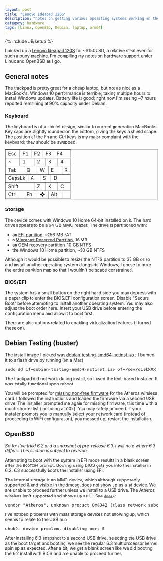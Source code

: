```yaml
---
layout: post
title: "Lenovo Ideapad 120S"
description: "notes on getting various operating systems working on the Lenovo Ideapad 120S"
category: hardware
tags: [Linux, OpenBSD, Debian, laptop, arm64]
---
```

{% include JB/setup %}

I picked up a [Lenovo Ideapad 120S](https://www3.lenovo.com/us/en/laptops/ideapad/ideapad-100-series/Ideapad-120S-11-Intel/p/88IP10S0891)
for ~$150USD, a relative steal even for such a puny machine. I'm compiling my notes on hardware support under Linux and OpenBSD as I go.

## General notes

The trackpad is pretty great for a cheap laptop, but not as nice as a MacBook's. Windows 10 performance is terrible; taking multiple hours to install Windows updates. Battery life is good; right now I'm seeing ~7 hours reported remaining at 90% capacity
under Debian.

### Keyboard

The keyboard is of a chiclet design, similar to current generation MacBooks. Key caps are slightly rounded on the bottom, giving the keys a shield shape. The position of the Fn and Ctrl keys is my major complaint with the keyboard; they should be swapped.

<table border="1" style="width: auto">
   <tbody><tr>
   <td colspan="9">Esc</td>
   <td colspan="8">F1</td>
   <td colspan="8">F2</td>
   <td colspan="8">F3</td>
   <td colspan="8">F4</td>
</tr>
  <tr>
   <td colspan="8">~</td>
   <td colspan="10">1</td>
   <td colspan="10">2</td>
   <td colspan="10">3</td>
   <td colspan="10">4</td>
  </tr>
  <tr>
   <td colspan="10">Tab</td>
   <td colspan="10">Q</td>
   <td colspan="10">W</td>
   <td colspan="10">E</td>
   <td colspan="10">R</td>
  </tr>
  <tr>
    <td colspan="12">CapsLk</td>
    <td colspan="10">A</td>
    <td colspan="10">S</td>
    <td colspan="10">D</td>
  </tr>
  <tr>
   <td colspan="18">Shift</td>
   <td colspan="10">Z</td>
   <td colspan="10">X</td>
   <td colspan="10">C</td>
  </tr>
  <tr>
   <td colspan="10">Ctrl</td>
   <td colspan="10">Fn</td>
   <td colspan="10">❖</td>
   <td colspan="10">Alt</td>
   <td colspan="48">&nbsp;</td>

</tr>
</tbody></table>

### Storage
The device comes with Windows 10 Home 64-bit installed on it. The hard drive appears to be a 64 GB MMC reader. The drive is partitioned with:
* an [EFI partition](https://en.wikipedia.org/wiki/EFI_system_partition), ~256 MB FAT
* a [Microsoft Reserved Partition](https://en.wikipedia.org/wiki/Microsoft_Reserved_Partition), 16 MB
* an OEM recovery partition, 10 GB NTFS
* the Windows 10 Home partition, ~50 GB NTFS

Although it would be possible to resize the NTFS partition to 35 GB or so and install another operating system alongside Windows,
I chose to nuke the entire partition map so that I wouldn't be space constrained.

### BIOS/EFI
The system has a small button on the right hand side you may depress with a paper clip to enter the BIOS/EFI configuration screen.
Disable "Secure Boot" before attempting to install another operating system. You may also adjust the boot order here.
Insert your USB drive before entering the configuration menu and allow it to boot first.

There are also options related to enabling virtualization features (I turned these on).

## Debian Testing (buster)

The install image I picked was [ debian-testing-amd64-netinst.iso ](https://cdimage.debian.org/cdimage/weekly-builds/amd64/iso-cd/);
I burned it to a flash drive by running (on a Mac)
<pre class="code">
sudo dd if=debian-testing-amd64-netinst.iso of=/dev/diskXXX bs=1m
</pre>

The trackpad did not work during install, so I used the text-based installer.  It was totally functional upon reboot.

You will be prompted for [missing non-free firmware](https://wiki.debian.org/Firmware) for the Atheros wireless card.
I followed the instructions and loaded the firmware via a second USB drive.
The installer prompted me again for missing firmware, this time with a much shorter list (including ath10k). You may safely proceed.
If your installer prompts you to manually select your network card (instead of proceeding to WiFi configuration),
you messed up; restart the installation.

## OpenBSD

*So far I've tried 6.2 and a snapshot of pre-release 6.3. I will note where 6.3 differs. This section is subject to revision*

Attempting to boot with the system in EFI mode results in a blank screen after the `BOOTX64` prompt. Booting using BIOS gets you into the installer in 6.2.
6.3 successfully boots the installer using EFI.

The internal storage is an MMC device, which although supposedly supported &amp; and visible in the dmesg,
does not show up as a `sd` device. We are unable to proceed further unless we install to a USB drive.
The Atheros wireless isn't supported and shows up as<label for="sn-62-dmesg" class="margin-toggle sidenote-number"></label><input type="checkbox" id="sn-62-dmesg" class="margin-toggle">
<span class="sidenote">See [`dmesg`](http://dmesgd.nycbug.org/index.cgi?do=view&id=3526)</span>:
<pre class="code">
vendor "Atheros", unknown product 0x0042 (class network subclass miscellaneous, rev 0x31) at pci2 dev 0 function 0 not configured
</pre>

I've noticed problems with mass storage devices not showing up, which seems to relate to the USB hub
<pre class="code">
uhub0: device problem, disabling port 5
</pre>

After installing 6.3 snapshot to a second USB drive, selecting the USB drive as the boot target and booting,
we see the regular 6.3 multiprocessor kernel spin up as expected. After a bit, we get a blank screen like we did
booting the 6.2 install with BIOS and are unable to proceed further.
